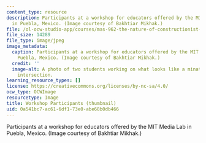 ```yaml
---
content_type: resource
description: Participants at a workshop for educators offered by the MIT Media Lab
  in Puebla, Mexico. (Image courtesy of Bakhtiar Mikhak.)
file: /ol-ocw-studio-app/courses/mas-962-the-nature-of-constructionist-learning-spring-2003/0a541bc7ac616df173e0abe68b0db466_mas-962s03-th.jpg
file_size: 14289
file_type: image/jpeg
image_metadata:
  caption: Participants at a workshop for educators offered by the MIT Media Lab in
    Puebla, Mexico. (Image courtesy of Bakhtiar Mikhak.)
  credit: ''
  image-alt: A photo of two students working on what looks like a minature four-way
    intersection.
learning_resource_types: []
license: https://creativecommons.org/licenses/by-nc-sa/4.0/
ocw_type: OCWImage
resourcetype: Image
title: Workshop Participants (thumbnail)
uid: 0a541bc7-ac61-6df1-73e0-abe68b0db466
---
```

Participants at a workshop for educators offered by the MIT Media Lab in Puebla, Mexico. (Image courtesy of Bakhtiar Mikhak.)